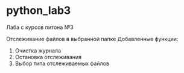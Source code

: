 # python_lab3
Лаба с курсов питона №3

Отслеживание файлов в выбранной папке
Добавленные функции:
1) Очистка журнала
2) Остановка отслеживания
3) Выбор типа отслеживаемых файлов

